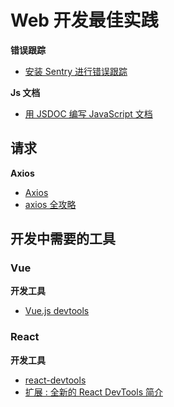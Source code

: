 # Web 开发最佳实践

**错误跟踪**

-   [安装 Sentry 进行错误跟踪](../vendor/sentry-install-with-sourcemap.md)

**Js 文档**

-   [用 JSDOC 编写 JavaScript 文档](../vendor/intro-jsdoc.md)

## 请求

**Axios**

-   [Axios](https://axios-http.com)
-   [axios 全攻略](https://ykloveyxk.github.io/2017/02/25/axios全攻略/)

## 开发中需要的工具

### Vue

**开发工具**

-   [Vue.js devtools](https://chrome.google.com/webstore/search/Vue.js?hl=zh-CN&authuser=1)

### React

**开发工具**

-   [react-devtools](https://www.npmjs.com/package/react-devtools)
-   [扩展 : 全新的 React DevTools 简介](https://zh-hans.reactjs.org/blog/2019/08/15/new-react-devtools.html)
